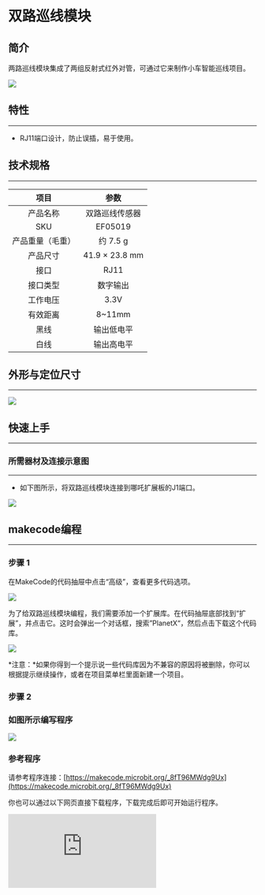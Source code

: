 # 双路巡线模块

## 简介
两路巡线模块集成了两组反射式红外对管，可通过它来制作小车智能巡线项目。

![](https://wiki-media-ef.oss-cn-hongkong.aliyuncs.com//images/05019_01.png)

## 特性
---
- RJ11端口设计，防止误插，易于使用。
## 技术规格
---

项目 | 参数
:-: | :-:
产品名称 | 双路巡线传感器
SKU|EF05019
产品重量（毛重） | 约 7.5 g
产品尺寸 | 41.9 × 23.8 mm
接口|RJ11
接口类型|数字输出
工作电压|3.3V
有效距离|8~11mm
黑线|输出低电平
白线|输出高电平





## 外形与定位尺寸
---


![](https://wiki-media-ef.oss-cn-hongkong.aliyuncs.com//images/05019_02.png)


## 快速上手
---

### 所需器材及连接示意图
---

- 如下图所示，将双路巡线模块连接到哪吒扩展板的J1端口。


![](https://wiki-media-ef.oss-cn-hongkong.aliyuncs.com//images/05019_03.png)

## makecode编程
---

### 步骤 1
在MakeCode的代码抽屉中点击“高级”，查看更多代码选项。

![](https://wiki-media-ef.oss-cn-hongkong.aliyuncs.com//images/05001_04.png)

为了给双路巡线模块编程，我们需要添加一个扩展库。在代码抽屉底部找到“扩展”，并点击它。这时会弹出一个对话框，搜索”PlanetX“，然后点击下载这个代码库。

![](https://wiki-media-ef.oss-cn-hongkong.aliyuncs.com//images/05001_05.png)

*注意：*如果你得到一个提示说一些代码库因为不兼容的原因将被删除，你可以根据提示继续操作，或者在项目菜单栏里面新建一个项目。
### 步骤 2
### 如图所示编写程序

![](https://wiki-media-ef.oss-cn-hongkong.aliyuncs.com//images/05019_06.png)


### 参考程序
请参考程序连接：[https://makecode.microbit.org/_8fT96MWdg9Ux](https://makecode.microbit.org/_8fT96MWdg9Ux)

你也可以通过以下网页直接下载程序，下载完成后即可开始运行程序。

<div
    style={{
        position: 'relative',
        paddingBottom: '60%',
        overflow: 'hidden',
    }}
>
    <iframe
        src="https://makecode.microbit.org/_8fT96MWdg9Ux"
        frameborder="0"
        sandbox="allow-popups allow-forms allow-scripts allow-same-origin"
        style={{
            position: 'absolute',
            width: '100%',
            height: '100%',
        }}
    />
</div>
---

### 结果
- 根据双路巡线模块检测到的不同状态，micro:bit上的LED矩阵会显示不同的图标。

## python编程
---


### 步骤 1
为了方便的使用python对行星系列传感进行编程，我们可以使用已经编写好的库[PlanetX_MicroPython]，只需要调用函数并修改参数即可实现对应的功能。

下载压缩包并解压[PlanetX_MicroPython](https://github.com/lionyhw/PlanetX_MicroPython/archive/master.zip)

推荐使用官方平台：[Python editor](https://python.microbit.org/v/2.0)进行编程

![](https://wiki-media-ef.oss-cn-hongkong.aliyuncs.com//images/05001_07.png)

为了给双路巡线模块编程，我们需要添加enum.py和tracking.py两个文件。点击Load/Save，然后点击Show Files（1）下拉菜单，再点击Add file在本地找到下载并解压完成的PlanetX_MicroPython文件夹，从中选择enum.py和tracking.py两个文件添加进来。

![](https://wiki-media-ef.oss-cn-hongkong.aliyuncs.com//images/05001_08.png)

![](https://wiki-media-ef.oss-cn-hongkong.aliyuncs.com//images/05001_09.png)

![](https://wiki-media-ef.oss-cn-hongkong.aliyuncs.com//images/05019_10.png)

### 步骤 2
### 参考程序
```
from microbit import *
from enum import *
from tracking import *

tracking = TRACKING(J1)
while True:
    if tracking.get_state() == 11:
        display.show(Image.YES)
    elif tracking.get_state() == 10:
        display.show(Image.SAD)
    elif tracking.get_state() == 00:
        display.show(Image.NO)
    elif tracking.get_state() == 01:
        display.show(Image.HAPPY)
```


### 结果
- 根据双路巡线模块检测到的不同状态，micro:bit上的LED矩阵会显示不同的图标。
## 相关案例
---

## 技术文档
---
